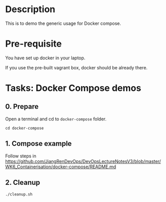 # Description

This is to demo the generic usage for Docker compose.

# Pre-requisite

You have set up docker in your laptop.

If you use the pre-built vagrant box, docker should be already there.

# Tasks: Docker Compose demos

## 0. Prepare
Open a terminal and cd to `docker-compose` folder.
```
cd docker-compose
```
## 1. Compose example
Follow steps in https://github.com/JiangRenDevOps/DevOpsLectureNotesV3/blob/master/WK6_Containerisation/docker-compose/README.md

## 2. Cleanup
```
./cleanup.sh
```
